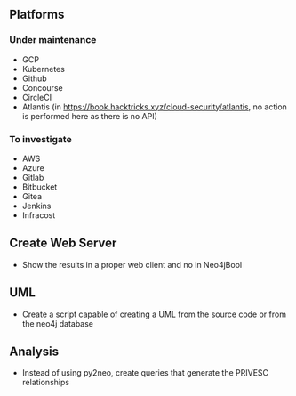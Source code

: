 ## Platforms
### Under maintenance
- GCP
- Kubernetes
- Github
- Concourse
- CircleCI
- Atlantis (in https://book.hacktricks.xyz/cloud-security/atlantis, no action is performed here as there is no API)

### To investigate
- AWS
- Azure
- Gitlab
- Bitbucket
- Gitea
- Jenkins
- Infracost

## Create Web Server
- Show the results in a proper web client and no in Neo4jBool

## UML
- Create a script capable of creating a UML from the source code or from the neo4j database

## Analysis
- Instead of using py2neo, create queries that generate the PRIVESC relationships
